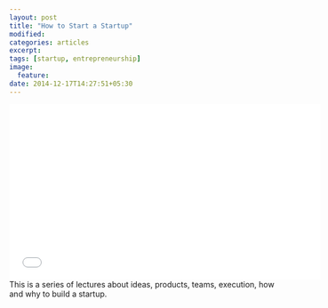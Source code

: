 ```yaml
---
layout: post
title: "How to Start a Startup"
modified:
categories: articles
excerpt:
tags: [startup, entrepreneurship]
image:
  feature:
date: 2014-12-17T14:27:51+05:30
---
```


<iframe width="560" height="315" src="//www.youtube.com/embed/CBYhVcO4WgI?list=PL5q_lef6zVkaTY_cT1k7qFNF2TidHCe-1" frameborder="0"></iframe>
This is a series of lectures about ideas, products, teams, execution, how and why to build a startup.
